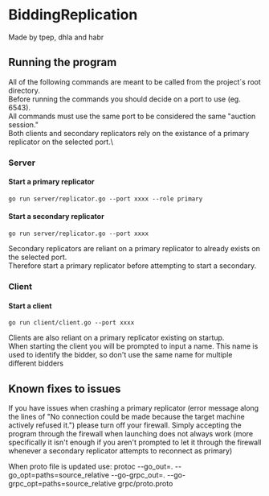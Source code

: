 # BiddingReplication
Made by tpep, dhla and habr

## Running the program

All of the following commands are meant to be called from the project´s root directory.\
Before running the commands you should decide on a port to use (eg. 6543).\
All commands must use the same port to be considered the same "auction session."\
Both clients and secondary replicators rely on the existance of a primary replicator on the selected port.\

### Server


#### Start a primary replicator
    go run server/replicator.go --port xxxx --role primary

#### Start a secondary replicator
    go run server/replicator.go --port xxxx
Secondary replicators are reliant on a primary replicator to already exists on the selected port.\
Therefore start a primary replicator before attempting to start a secondary.

### Client

#### Start a client
    go run client/client.go --port xxxx
Clients are also reliant on a primary replicator existing on startup.\
When starting the client you will be prompted to input a name. This name is used to identify the bidder, so don't use the same name for multiple different bidders


## Known fixes to issues

If you have issues when crashing a primary replicator (error message along the lines of "No connection could be made because the target machine actively refused it.") please turn off your firewall.
Simply accepting the program through the firewall when launching does not always work (more specifically it isn't enough if you aren't prompted to let it through the firewall whenever a secondary replicator attempts to reconnect as primary)

When proto file is updated use: 
protoc --go_out=. --go_opt=paths=source_relative --go-grpc_out=. --go-grpc_opt=paths=source_relative grpc/proto.proto
